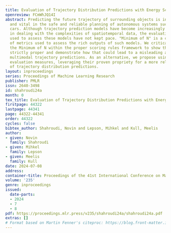 ```yaml
---
title: Evaluation of Trajectory Distribution Predictions with Energy Score
openreview: FCmWhJQ14I
abstract: Predicting the future trajectory of surrounding objects is inherently uncertain
  and vital in the safe and reliable planning of autonomous systems such as in self-driving
  cars. Although trajectory prediction models have become increasingly sophisticated
  in dealing with the complexities of spatiotemporal data, the evaluation methods
  used to assess these models have not kept pace. "Minimum of N" is a common family
  of metrics used to assess the rich outputs of such models. We critically examine
  the Minimum of N within the proper scoring rules framework to show that it is not
  strictly proper and demonstrate how that could lead to a misleading assessment of
  multimodal trajectory predictions. As an alternative, we propose using Energy Score-based
  evaluation measures, leveraging their proven propriety for a more reliable evaluation
  of trajectory distribution predictions.
layout: inproceedings
series: Proceedings of Machine Learning Research
publisher: PMLR
issn: 2640-3498
id: shahroudi24a
month: 0
tex_title: Evaluation of Trajectory Distribution Predictions with Energy Score
firstpage: 44322
lastpage: 44341
page: 44322-44341
order: 44322
cycles: false
bibtex_author: Shahroudi, Novin and Lepson, Mihkel and Kull, Meelis
author:
- given: Novin
  family: Shahroudi
- given: Mihkel
  family: Lepson
- given: Meelis
  family: Kull
date: 2024-07-08
address:
container-title: Proceedings of the 41st International Conference on Machine Learning
volume: '235'
genre: inproceedings
issued:
  date-parts:
  - 2024
  - 7
  - 8
pdf: https://proceedings.mlr.press/v235/shahroudi24a/shahroudi24a.pdf
extras: []
# Format based on Martin Fenner's citeproc: https://blog.front-matter.io/posts/citeproc-yaml-for-bibliographies/
---
```

